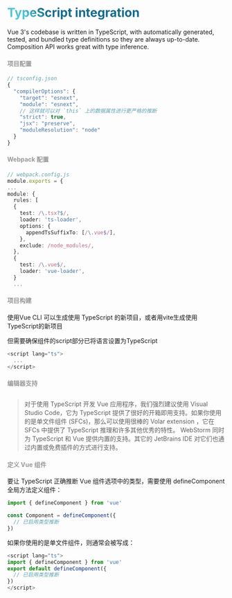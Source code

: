 # TypeScript integration
Vue 3's codebase is written in TypeScript, with automatically generated, tested, and bundled type definitions so they are always up-to-date. Composition API works great with type inference. 

<div v-click="1">

<div grid="~ cols-2 gap-4" m="t-2">
<div>

#### 项目配置
```ts
// tsconfig.json
{
  "compilerOptions": {
    "target": "esnext",
    "module": "esnext",
    // 这样就可以对 `this` 上的数据属性进行更严格的推断
    "strict": true,
    "jsx": "preserve",
    "moduleResolution": "node"
  }
}
```
</div>
<div>

#### Webpack 配置
```ts
// webpack.config.js
module.exports = {
...
module: {
  rules: [
  {
    test: /\.tsx?$/,
    loader: 'ts-loader',
    options: {
      appendTsSuffixTo: [/\.vue$/],
    },
    exclude: /node_modules/,
  },
  {
    test: /\.vue$/,
    loader: 'vue-loader',
  }
  ...
```
</div>
</div>
</div>

<div v-click="2">
<div grid="~ cols-2 gap-4" m="t-2">
<div>

#### 项目构建
<p class="text-base">使用<span class="blockcode">Vue CLI </span>可以生成使用 <span class="blockcode">TypeScript </span>的新项目，或者用<span class="blockcode">vite</span>生成使用<span class="blockcode">TypeScript</span>的新项目</p>
<p class="text-base">但需要确保组件的<span class="blockcode">script</span>部分已将语言设置为<span class="blockcode">TypeScript</span></p>

```ts
<script lang="ts">
  ...
</script>
```
</div>
<div>

#### 编辑器支持
> 对于使用 TypeScript 开发 Vue 应用程序，我们强烈建议使用 Visual Studio Code，它为 TypeScript 提供了很好的开箱即用支持。如果你使用的是单文件组件 (SFCs)，那么可以使用很棒的 <span class="blockcode">Volar extension </span>，它在 SFCs 中提供了 TypeScript 推理和许多其他优秀的特性。
> WebStorm 同时为 TypeScript 和 Vue 提供内置的支持。其它的 JetBrains IDE 对它们也通过内置或免费插件的方式进行支持。
</div>
</div>
</div>

<div v-click="3">

#### 定义 Vue 组件
<div grid="~ cols-2 gap-4" m="t-2">
<div>
<p class="text-base">要让 TypeScript 正确推断 Vue 组件选项中的类型，需要使用 defineComponent 全局方法定义组件：</p>

```ts
import { defineComponent } from 'vue'

const Component = defineComponent({
  // 已启用类型推断
})
```
</div>
<div>
<p class="text-base">如果你使用的是单文件组件，则通常会被写成：</p>

```ts
<script lang="ts">
import { defineComponent } from 'vue'
export default defineComponent({
  // 已启用类型推断
})
</script>
```
</div>
</div>

</div>

<style>
  h1 {
  background-color: #2B90B6;
  background-image: linear-gradient(45deg, #4EC5D4 10%, #146b8c 20%);
  background-size: 100%;
  -webkit-background-clip: text;
  -moz-background-clip: text;
  -webkit-text-fill-color: transparent;
  -moz-text-fill-color: transparent;
}
h4{color: #999}
.slidev-vclick-target{display: none}
.slidev-vclick-current{display: block}
blockquote{margin-top: 2em}
</style>